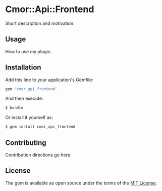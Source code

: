 # Cmor::Api::Frontend
Short description and motivation.

## Usage
How to use my plugin.

## Installation
Add this line to your application's Gemfile:

```ruby
gem 'cmor_api_frontend'
```

And then execute:
```bash
$ bundle
```

Or install it yourself as:
```bash
$ gem install cmor_api_frontend
```

## Contributing
Contribution directions go here.

## License
The gem is available as open source under the terms of the [MIT License](https://opensource.org/licenses/MIT).
